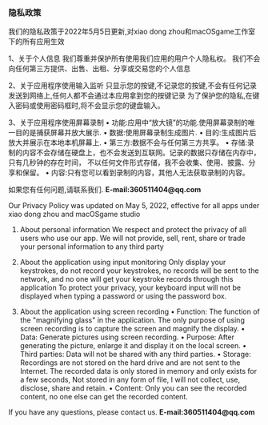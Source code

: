 ### 隐私政策

我们的隐私政策于2022年5月5日更新,对xiao dong zhou和macOSgame工作室下的所有应用生效

1、关于个人信息
我们尊重并保护所有使用我们应用的用户个人隐私权。
我们不会向任何第三方提供、出售、出租、分享或交易您的个人信息

2、关于应用程序使用输入监听
只显示您的按键,不记录您的按键,不会有任何记录发送到网络上,任何人都不会通过本应用拿到您的按键记录
为了保护您的隐私,在键入密码或使用密码框时,将不会显示您的键盘输入。

3、关于应用程序使用屏幕录制
• 功能:应用中“放大镜”的功能.使用屏幕录制的唯一目的是捕获屏幕并放大展示.
• 数据:使用屏幕录制生成图片.
• 目的:生成图片后放大并展示在本地本机屏幕上.
• 第三方:数据不会与任何第三方共享。
• 存储:录制的内容不会存储在硬盘上，也不会发送到互联网。记录的数据只存储在内存中，只有几秒钟的存在时间，
          不以任何文件形式存储，我不会收集、使用、披露、分享和保留。
• 内容:只有您可以看到录制的内容，其他人无法获取录制的内容。

如果您有任何问题,请联系我们. 
__E-mail:360511404@qq.com__

Our Privacy Policy was updated on May 5, 2022, effective for all apps under xiao dong zhou and macOSgame studio

1. About personal information
We respect and protect the privacy of all users who use our app.
We will not provide, sell, rent, share or trade your personal information to any third party

2. About the application using input monitoring
Only display your keystrokes, do not record your keystrokes, no records will be sent to the network, and no one will get your keystroke records through this application
To protect your privacy, your keyboard input will not be displayed when typing a password or using the password box.

3. About the application using screen recording
• Function: The function of the "magnifying glass" in the application. The only purpose of using screen recording is to capture the screen and magnify the display.
• Data: Generate pictures using screen recording.
• Purpose: After generating the picture, enlarge it and display it on the local screen.
• Third parties: Data will not be shared with any third parties.
• Storage: Recordings are not stored on the hard drive and are not sent to the Internet. The recorded data is only stored in memory and only exists for a few seconds,
          Not stored in any form of file, I will not collect, use, disclose, share and retain.
• Content: Only you can see the recorded content, no one else can get the recorded content.


If you have any questions, please contact us.
__E-mail:360511404@qq.com__

